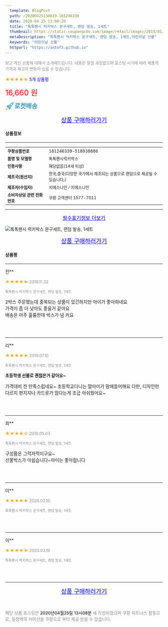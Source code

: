 ```yaml
---
  template: BlogPost
  path: /20200425130819-181246339
  date: 2020-04-25 13:08:20
  title: "톡톡팬시 럭키박스 문구세트, 랜덤 발송, 1세트"
  thumbnail: https://static.coupangcdn.com/image/retail/images/2019/01/29/11/0/622b3ad6-f160-4e53-983f-8ce0505892b6.jpg
  metaDescription: "톡톡팬시 럭키박스 문구세트, 랜덤 발송, 1세트,어린이날 선물"
  keywords: "어린이날 선물"
  httpurl: "https://antnf3.github.io"
---
```

  
<span style="color: #888;font-size:0.8rem">보고 계신 상품에 대해서 소개해드립니다.
내용은 일절 과장없으며 포스팅 시기에 따라 제품의 가격과 재고의 변동이 있을 수 있습니다.</span>
  
<span style="color: orange;">★★★★★</span> <span style="color: blue;font-size: 0.85rem;">5개 상품평</span>

<span style="font-size: 0.9rem"></span> 

<span style="color: red;font-size: 1.5rem;">16,660 원</span>

![로켓배송](/assets/rocket_logo.png)

<p align="center"><a href="http://me2.do/x4cApK7p" style="font-size: 1.2rem; color: blue;">상품 구매하러가기</a></p>

#### 상품정보

---

|                  |                       |
| ---------------- | --------------------- |
| **<span style="font-size:0.8rem;">쿠팡상품번호</span>** | <span style="font-size:0.8rem;">181246339-518938886</span> |
| **<span style="font-size:0.8rem;">품명 및 모델명</span>**    | <span style="font-size:0.8rem;">톡톡팬시럭키박스</span>        |
| **<span style="font-size:0.8rem;">인증사항</span>**    | <span style="font-size:0.8rem;">해당없음(14세 이상)</span>        |
| **<span style="font-size:0.8rem;">제조국(원산지)</span>**    | <span style="font-size:0.8rem;">한국,중국(다양한 국가에서 제조되는 상품으로 랜덤으로 제공될 수 있습니다,)</span>        |
| **<span style="font-size:0.8rem;">제조자(수입자)</span>**    | <span style="font-size:0.8rem;">지에스나인 / 지에스나인</span>        |
| **<span style="font-size:0.8rem;">소비자상담 관련 전화번호</span>**    | <span style="font-size:0.8rem;">쿠팡 고객센터 1577-7011	</span>        |

---

<p align="center"><a href="http://me2.do/x4cApK7p" style="font-size: 1rem; color: blue;">필수표기정보 더보기</a></p>

![톡톡팬시 럭키박스 문구세트, 랜덤 발송, 1세트](http://thumbnail8.coupangcdn.com/thumbnails/remote/q89/image/product/content/vendorItem/2019/01/30/518938886/81521c9c-8d3c-42b5-99b5-9ddf3cd4d614.jpg)

<p align="center"><a href="http://me2.do/x4cApK7p" style="font-size: 1.2rem; color: blue;">상품 구매하러가기</a></p>

#### 상품평
  
---
  
전**
    
<span style="color: orange;">★★★★★</span> <span style="font-size:0.8rem;color: #888;">2019.11.22</span>
    
<span style="color: #888;font-size:0.7rem">톡톡팬시 럭키박스 문구세트, 랜덤 발송, 1세트</span>
    

    
<span style="font-size: 0.9rem;">2박스 주문했는데 중복되는 상품이 있긴하지만 아이가 좋아하네요<br/>가격이 좀 더 낮아도 좋을거 같아요<br/>배송은 아주 훌륭한데 박스가 넘 커요</span>
    
<br>
<br>

---
  
리**
    
<span style="color: orange;">★★★★★</span> <span style="font-size:0.8rem;color: #888;">2019.07.10</span>
    
<span style="color: #888;font-size:0.7rem">톡톡팬시 럭키박스 문구세트, 랜덤 발송, 1세트</span>
    
<span style="font-size:0.85rem">**초등학생 선물로 괜찮은거 같아요~**</span>
    
<span style="font-size: 0.9rem;">가격대비 전 만족스럽네요~ 초등학교다니는 딸아이가 맘에들어해요  다만, 디자인만 다르지 편지지나 카드류가 많다는게 조금 아쉬웠어요~</span>
    
<br>
<br>

---
  
최**
    
<span style="color: orange;">★★★★☆</span> <span style="font-size:0.8rem;color: #888;">2019.05.03</span>
    
<span style="color: #888;font-size:0.7rem">톡톡팬시 럭키박스 문구세트, 랜덤 발송, 1세트</span>
    

    
<span style="font-size: 0.9rem;">구성품은 그럭저럭이구요~<br/>선물박스가 아쉽습니다~아이는 좋아합니다</span>
    
<br>
<br>

---
  
이**
    
<span style="color: orange;">★★★★★</span> <span style="font-size:0.8rem;color: #888;">2020.03.10</span>
    
<span style="color: #888;font-size:0.7rem">톡톡팬시 럭키박스 문구세트, 랜덤 발송, 1세트</span>
    

    

    
<br>
<br>

---
  
이**
    
<span style="color: orange;">★★★★★</span> <span style="font-size:0.8rem;color: #888;">2020.03.10</span>
    
<span style="color: #888;font-size:0.7rem">톡톡팬시 럭키박스 문구세트, 랜덤 발송, 1세트</span>
    

    

    
<br>
<br>


  
---
  
<p align="center"><a href="http://me2.do/x4cApK7p" style="font-size: 1.2rem; color: blue;">상품 구매하러가기</a></p>
  
<br>
  
<span style="font-size: 0.85rem; color: #888;">해당 상품 포스팅은 <span style="color: #000;"> 2020년04월25일 13시08분 </span> 에 작성되었으며 쿠팡 파트너스 활동으로, 일정액의 커미션을 쿠팡으로 부터 제공 받을 수 있습니다.</span>